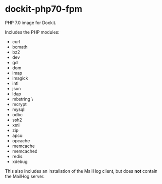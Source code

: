 # dockit-php70-fpm
PHP 7.0 image for Dockit.

Includes the PHP modules:
- curl
- bcmath
- bz2
- dev
- gd
- dom
- imap
- imagick
- intl
- json
- ldap
- mbstring	\
- mcrypt
- mysql
- odbc
- ssh2
- xml
- zip
- apcu
- opcache
- memcache
- memcached
- redis
- xdebug

This also includes an installation of the MailHog client, but does **not** contain the MailHog server. 